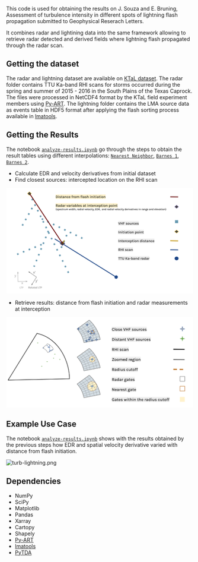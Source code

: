 This code is used for obtaining the results on J. Souza and E. Bruning, Assessment of turbulence intensity in different spots of lightning flash propagation submitted to Geophysical Reserach Letters. 

It combines radar and lightining data into the same framework allowing to retrieve radar detected and derived fields where lightning flash propagated through the radar scan.

Getting the dataset
--------

The radar and lightning dataset are available on [KTaL dataset](zenodo). The radar folder contains TTU Ka-band RHI scans for storms occurred during the spring and summer of 2015 - 2016 in the South Plains of the Texas Caprock. The files were processed in NetCDF4 format by the KTaL field experiment members using [Py-ART](https://github.com/ARM-DOE/pyart). The lightning folder contains the LMA source data as events table in HDF5 format after applying the flash sorting process available in [lmatools](https://github.com/deeplycloudy/lmatools).

Getting the Results
--------
The notebook [`analyze-results.ipynb`](analyze-results.ipynb) go through the steps to obtain the result tables using different interpolations: [`Nearest Neighbor`](turbulence_table_nearestneighbor.csv), [`Barnes 1`](turbulence_table_objectiveanalysis1.csv), [`Barnes 2`](turbulence_table_objectiveanalysis2.csv).

* Calculate EDR and velocity derivatives from initial dataset
* Find closest sources: intercepted location on the RHI scan

![interp_calc.png](interp_calc.png)
 
* Retrieve results: distance from flash initiation and radar measurements at interception

![interp_sources.png](interp_sources.png)

Example Use Case
--------
The notebook [`analyze-results.ipynb`](analyze-results.ipynb) shows with the results obtained by the previous steps how EDR and spatial velocity derivative varied with distance from flash initiation.

![turb-lightning.png](turb-lightning.png)

Dependencies
--------
 * NumPy
 * SciPy
 * Matplotlib
 * Pandas
 * Xarray
 * Cartopy
 * Shapely
 * [Py-ART](https://github.com/ARM-DOE/pyart)
 * [lmatools](https://github.com/deeplycloudy/lmatools)
 * [PyTDA](https://github.com/nasa/PyTDA)
 
